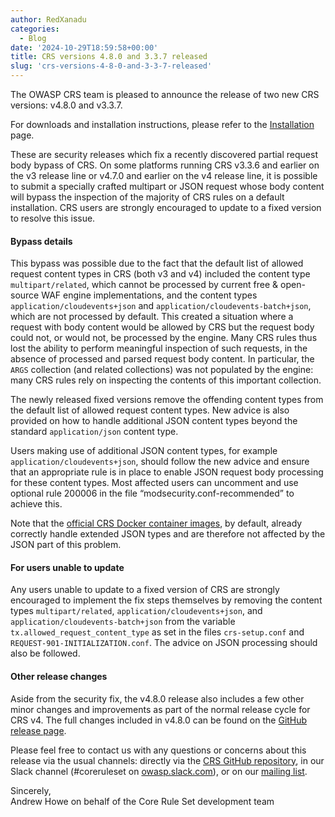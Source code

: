 ```yaml
---
author: RedXanadu
categories:
  - Blog
date: '2024-10-29T18:59:58+00:00'
title: CRS versions 4.8.0 and 3.3.7 released
slug: 'crs-versions-4-8-0-and-3-3-7-released'
---
```


The OWASP CRS team is pleased to announce the release of two new CRS versions: v4.8.0 and v3.3.7.

For downloads and installation instructions, please refer to the [Installation](https://coreruleset.org/docs/deployment/install/) page.

These are security releases which fix a recently discovered partial request body bypass of CRS. On some platforms running CRS v3.3.6 and earlier on the v3 release line or v4.7.0 and earlier on the v4 release line, it is possible to submit a specially crafted multipart or JSON request whose body content will bypass the inspection of the majority of CRS rules on a default installation. CRS users are strongly encouraged to update to a fixed version to resolve this issue.

#### Bypass details

This bypass was possible due to the fact that the default list of allowed request content types in CRS (both v3 and v4) included the content type `multipart/related`, which cannot be processed by current free & open-source WAF engine implementations, and the content types `application/cloudevents+json` and `application/cloudevents-batch+json`, which are not processed by default. This created a situation where a request with body content would be allowed by CRS but the request body could not, or would not, be processed by the engine. Many CRS rules thus lost the ability to perform meaningful inspection of such requests, in the absence of processed and parsed request body content. In particular, the `ARGS` collection (and related collections) was not populated by the engine: many CRS rules rely on inspecting the contents of this important collection.

The newly released fixed versions remove the offending content types from the default list of allowed request content types. New advice is also provided on how to handle additional JSON content types beyond the standard `application/json` content type.

Users making use of additional JSON content types, for example `application/cloudevents+json`, should follow the new advice and ensure that an appropriate rule is in place to enable JSON request body processing for these content types. Most affected users can uncomment and use optional rule 200006 in the file “modsecurity.conf-recommended” to achieve this.

Note that the [official CRS Docker container images](https://github.com/coreruleset/modsecurity-crs-docker), by default, already correctly handle extended JSON types and are therefore not affected by the JSON part of this problem.

#### For users unable to update

Any users unable to update to a fixed version of CRS are strongly encouraged to implement the fix steps themselves by removing the content types `multipart/related`, `application/cloudevents+json`, and `application/cloudevents-batch+json` from the variable `tx.allowed_request_content_type` as set in the files `crs-setup.conf` and `REQUEST-901-INITIALIZATION.conf`. The advice on JSON processing should also be followed.

#### Other release changes

Aside from the security fix, the v4.8.0 release also includes a few other minor changes and improvements as part of the normal release cycle for CRS v4. The full changes included in v4.8.0 can be found on the [GitHub release page](https://github.com/coreruleset/coreruleset/releases/tag/v4.8.0).

Please feel free to contact us with any questions or concerns about this release via the usual channels: directly via the [CRS GitHub repository](https://github.com/coreruleset/coreruleset), in our Slack channel (#coreruleset on [owasp.slack.com](https://owasp.slack.com/)), or on our [mailing list](https://groups.google.com/a/owasp.org/g/modsecurity-core-rule-set-project).

Sincerely,  
Andrew Howe on behalf of the Core Rule Set development team
